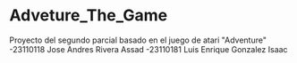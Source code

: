 # Adveture_The_Game
Proyecto del segundo parcial basado en el juego de atari "Adventure"
-23110118 Jose Andres Rivera Assad
-23110181 Luis Enrique Gonzalez Isaac